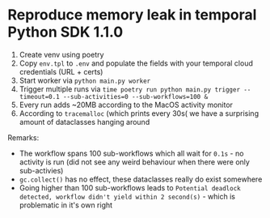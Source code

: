 # Reproduce memory leak in temporal Python SDK 1.1.0

1. Create venv using poetry
2. Copy `env.tpl` to `.env` and populate the fields with your temporal cloud credentials (URL + certs) 
3. Start worker via `python main.py worker`
4. Trigger multiple runs via `time poetry run python main.py trigger --timeout=0.1 --sub-activities=0 --sub-workflows=100 &`
5. Every run adds ~20MB according to the MacOS activity monitor
6. According to `tracemalloc` (which prints every 30s( we have a surprising amount of dataclasses hanging around 

Remarks:
- The workflow spans 100 sub-workflows which all wait for `0.1s` - no activity is run (did not see any weird behaviour when there were only sub-activies)
- `gc.collect()` has no effect, these dataclasses really do exist somewhere
- Going higher than 100 sub-workflows leads to `Potential deadlock detected, workflow didn't yield within 2 second(s)` - which is problematic in it's own right